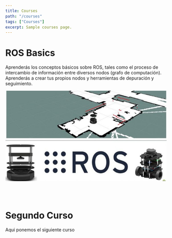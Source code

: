 ```yaml
---
title: Courses
path: "/courses"
tags: ["Courses"]
excerpt: Sample courses page.
---
```


# ROS Basics

Aprenderás los conceptos básicos sobre ROS, tales como el proceso de intercambio de información entre diversos nodos (grafo de computación). Aprenderás a crear tus propios nodos y herramientas de depuración y seguimiento.

[![Image](../posts/course1/ros_basics.jpg)](/course1)

<br><br>

# Segundo Curso

Aqui ponemos el siguiente curso
